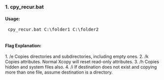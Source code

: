 <h3>1. cpy_recur.bat</h3>
<h4>Usage:</h4>
 <pre>
 cpy_recur.bat C:\folder1 C:\folder2
 </pre>

<h4>Flag Explanation:</h4>
1. /e Copies directories and subdirectories, including empty ones.
2. /k Copies attributes. Normal Xcopy will reset read-only attributes.
3. /h Copies hidden and system files also.
4. /i If destination does not exist and copying more than one file, assume destination is a directory.
